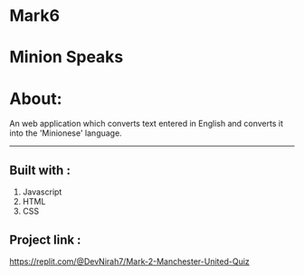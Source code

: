# Mark6
# Minion Speaks

# About:
An web application which converts text entered in English and converts it into the 'Minionese' language.

****
## Built with :

1. Javascript
2. HTML
3. CSS

## Project link :
 https://replit.com/@DevNirah7/Mark-2-Manchester-United-Quiz



